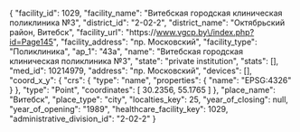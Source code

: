 {
    "facility_id": 1029,
    "facility_name": "Витебская городская клиническая поликлиника №3",
    "district_id": "2-02-2",
    "district_name": "Октябрьский район, Витебск",
    "facility_url": "https:\/\/www.vgcp.by\/index.php?id=Page145",
    "facility_address": "пр. Московский",
    "facility_type": "Поликлиника",
    "ap_1": "43а",
    "name": "Витебская городская клиническая поликлиника №3",
    "state": "private institution",
    "stats": [],
    "med_id": 10214979,
    "address": "пр. Московский",
    "devices": [],
    "coord_x_y": {
        "crs": {
            "type": "name",
            "properties": {
                "name": "EPSG:4326"
            }
        },
        "type": "Point",
        "coordinates": [
            30.2356,
            55.1765
        ]
    },
    "place_name": "Витебск",
    "place_type": "city",
    "localties_key": 25,
    "year_of_closing": null,
    "year_of_opening": "1989",
    "healthcare_facility_key": 1029,
    "administrative_division_id": "2-02-2"
}